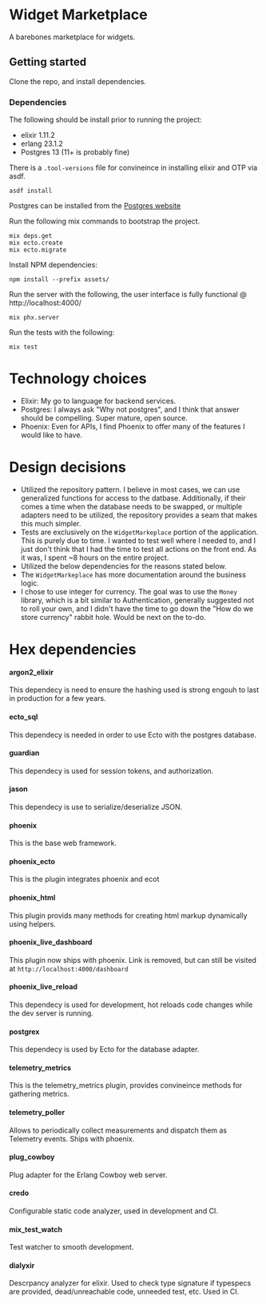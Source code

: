 # Widget Marketplace

A barebones marketplace for widgets.

## Getting started

Clone the repo, and install dependencies.

### Dependencies

The following should be install prior to running the project:

- elixir 1.11.2
- erlang 23.1.2
- Postgres 13 (11+ is probably fine)

There is a `.tool-versions` file for convineince in installing elixir and OTP via asdf.

```
asdf install
```

Postgres can be installed from the [Postgres website](https://postgresapp.com/)

Run the following mix commands to bootstrap the project.
```
mix deps.get
mix ecto.create
mix ecto.migrate
```

Install NPM dependencies:
```
npm install --prefix assets/
```

Run the server with the following, the user interface is fully functional @ http://localhost:4000/
```
mix phx.server
```

Run the tests with the following:
```
mix test
```

# Technology choices
- Elixir: My go to language for backend services.
- Postgres: I always ask "Why not postgres", and I think that answer should be compelling. Super mature, open source.
- Phoenix: Even for APIs, I find Phoenix to offer many of the features I would like to have.

# Design decisions
- Utilized the repository pattern. I believe in most cases, we can use generalized functions for access to the datbase. Additionally, if their comes a time when the database needs to be swapped, or multiple adapters need to be utilized, the repository provides a seam that makes this much simpler.
- Tests are exclusively on the `WidgetMarkeplace` portion of the application. This is purely due to time. I wanted to test well where I needed to, and I just don't think that I had the time to test all actions on the front end. As it was, I spent ~8 hours on the entire project.
- Utilized the below dependencies for the reasons stated below.
- The `WidgetMarkeplace` has more documentation around the business logic.
- I chose to use integer for currency. The goal was to use the `Money` library, which is a bit similar to Authentication, generally suggested not to roll your own, and I didn't have the time to go down the "How do we store currency" rabbit hole. Would be next on the to-do.

# Hex dependencies

#### argon2_elixir
This dependecy is need to ensure the hashing used is strong engouh to last in production for a few years.

#### ecto_sql
This dependecy is needed in order to use Ecto with the postgres database.

#### guardian
This dependecy is used for session tokens, and authorization.

#### jason
This dependecy is use to serialize/deserialize JSON.

#### phoenix
This is the base web framework.

#### phoenix_ecto
This is the plugin integrates phoenix and ecot

#### phoenix_html
This plugin provids many methods for creating html markup dynamically using helpers.

#### phoenix_live_dashboard
This plugin now ships with phoenix. Link is removed, but can still be visited at `http://localhost:4000/dashboard`

#### phoenix_live_reload
This dependecy is used for development, hot reloads code changes while the dev server is running.

#### postgrex
This dependecy is used by Ecto for the database adapter.

#### telemetry_metrics
This is the telemetry_metrics plugin, provides convineince methods for gathering metrics.

#### telemetry_poller
Allows to periodically collect measurements and dispatch them as Telemetry events. Ships with phoenix.

#### plug_cowboy
Plug adapter for the Erlang Cowboy web server.

#### credo
Configurable static code analyzer, used in development and CI.

#### mix_test_watch
Test watcher to smooth development.

#### dialyxir
Descrpancy analyzer for elixir. Used to check type signature if typespecs are provided, dead/unreachable code, unneeded test, etc. Used in CI.



